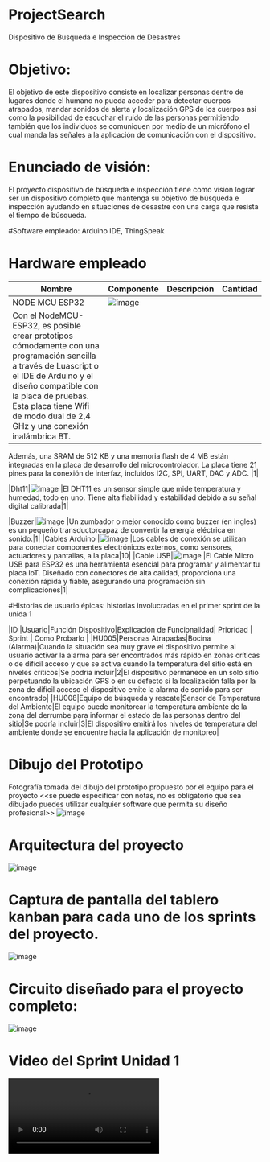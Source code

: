 # ProjectSearch
Dispositivo de Busqueda e Inspección de Desastres

# Objetivo: 
El objetivo de este dispositivo consiste en localizar personas dentro de lugares donde el humano no pueda acceder para detectar cuerpos atrapados, mandar sonidos de alerta y localización GPS de los cuerpos asi como la posibilidad de escuchar el ruido de las personas permitiendo también que los individuos se comuniquen por medio de un micrófono el cual manda las señales a la aplicación de comunicación con el dispositivo.

# Enunciado de visión:
El proyecto dispositivo de búsqueda e inspección tiene como vision lograr ser un dispositivo completo que mantenga su objetivo de búsqueda e inspección ayudando en situaciones de desastre con una carga que resista el tiempo de búsqueda.


#Software empleado: Arduino IDE, ThingSpeak

# Hardware empleado
| Nombre | Componente | Descripción | Cantidad |
|----|-------|----|---|
|NODE MCU ESP32|![image](https://github.com/javajasso/ProjectSearch/assets/93737169/03dd9424-4540-4a07-9e8f-5e1f08c4cb89)
|Con el NodeMCU-ESP32, es posible crear prototipos cómodamente con una programación sencilla a través de Luascript o el IDE de Arduino y el diseño compatible con la placa de pruebas. Esta placa tiene Wifi de modo dual de 2,4 GHz y una conexión inalámbrica BT.
Además, una SRAM de 512 KB y una memoria flash de 4 MB están integradas en la placa de desarrollo del microcontrolador. La placa tiene 21 pines para la conexión de interfaz, incluidos I2C, SPI, UART, DAC y ADC.
|1|

|Dht11|![image](https://github.com/javajasso/ProjectSearch/assets/93737169/f2e8bf84-a87c-41a5-888c-6f86de377835)
|El DHT11 es un sensor simple que mide temperatura y humedad, todo en uno. Tiene alta fiabilidad y estabilidad debido a su señal digital calibrada|1|

|Buzzer|![image](https://github.com/javajasso/ProjectSearch/assets/93737169/fdf3f22d-862e-4574-a2fc-a1028c30f91e)
|Un zumbador o mejor conocido como buzzer (en ingles) es un pequeño transductorcapaz de convertir la energía eléctrica en sonido.|1|
|Cables Arduino |![image](https://github.com/javajasso/ProjectSearch/assets/93737169/851f00bb-ed55-4c04-9ffa-8c66cb992167)
|Los cables de conexión se utilizan para conectar componentes electrónicos externos, como sensores, actuadores y pantallas, a la placa|10|
|Cable USB|![image](https://github.com/javajasso/ProjectSearch/assets/93737169/7c40b703-214c-4b81-858b-c1aec9a99d6a)
|El Cable Micro USB para ESP32 es una herramienta esencial para programar y alimentar tu placa IoT. Diseñado con conectores de alta calidad, proporciona una conexión rápida y fiable, asegurando una programación sin complicaciones|1|


#Historias de usuario épicas:
historias involucradas en el primer sprint de la unida 1

|ID |Usuario|Función Dispositivo|Explicación de Funcionalidad| Prioridad | Sprint | Como Probarlo |
|HU005|Personas Atrapadas|Bocina (Alarma)|Cuando la situación sea muy grave el dispositivo permite al usuario activar la alarma para ser encontrados más rápido en zonas críticas o de difícil acceso y que se activa cuando la temperatura del sitio está en niveles críticos|Se podría incluir|2|El dispositivo permanece en un solo sitio perpetuando la ubicación GPS o en su defecto si la localización falla por la zona de difícil acceso el dispositivo emite la alarma de sonido para ser encontrado|
|HU008|Equipo de búsqueda y rescate|Sensor de Temperatura del Ambiente|El equipo puede monitorear la temperatura ambiente de la zona del derrumbe para informar el estado de las personas dentro del sitio|Se podría incluir|3|El dispositivo emitirá los niveles de temperatura del ambiente donde se encuentre hacia la aplicación de monitoreo|


#  Dibujo del Prototipo
Fotografía tomada del dibujo del prototipo propuesto por el equipo para el proyecto <<se puede especificar con notas, no es obligatorio que sea dibujado puedes utilizar cualquier software que permita su diseño profesional>> 
![image](https://github.com/javajasso/ProjectSearch/assets/93737169/1aaf5cd9-58ce-493f-92be-9f9d5b03b00c)

# Arquitectura del proyecto
![image](https://github.com/javajasso/ProjectSearch/assets/93737169/0f94b254-0897-4dc8-aec4-c60eed2c0fdf)

# Captura de pantalla del tablero kanban para cada uno de los sprints del proyecto.
![image](https://github.com/javajasso/ProjectSearch/assets/93737169/4bb7eaad-5804-434f-8133-7d560f08b141)


# Circuito diseñado para el proyecto completo:
![image](https://github.com/javajasso/ProjectSearch/assets/93737169/42d3cd14-10b8-4fcf-9409-e8c64c7f9cdf)


# Video del Sprint Unidad 1
![Reproductor de Video](ruta/al/video.mp4)

